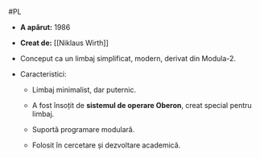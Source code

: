 #PL 
-  **A apărut:** 1986
    
- **Creat de:** [[Niklaus Wirth]]
    
- Conceput ca un limbaj simplificat, modern, derivat din Modula-2.
    
-  Caracteristici:
    
    - Limbaj minimalist, dar puternic.
        
    - A fost însoțit de **sistemul de operare Oberon**, creat special pentru limbaj.
        
    - Suportă programare modulară.
        
    - Folosit în cercetare și dezvoltare academică.